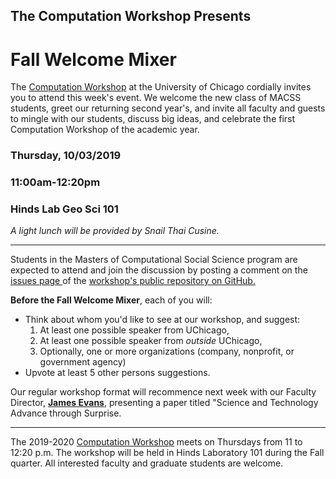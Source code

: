 

## The Computation Workshop Presents

# Fall Welcome Mixer

The [Computation Workshop](https://macss.uchicago.edu/content/computation-workshop) at the University of Chicago cordially invites you to attend this week's event. We welcome the new class of MACSS students, greet our returning second year's, and invite all faculty and guests to mingle with our students, discuss big ideas, and celebrate the first Computation Workshop of the academic year. 

### Thursday, 10/03/2019 
### 11:00am-12:20pm 
### Hinds Lab Geo Sci 101 

*A light lunch will be provided by Snail Thai Cusine.*

---
Students in the Masters of Computational Social Science program are expected to attend and join the discussion by posting a comment on the <a href="https://github.com/uchicago-computation-workshop/README"> issues page </a> of the <a href="https://github.com/uchicago-computation-workshop"> workshop's public repository on GitHub.</a></p>

**Before the Fall Welcome Mixer**, each of you will:
* Think about whom you'd like to see at our workshop, and suggest: 
    1. At least one possible speaker from UChicago, 
    2. At least one possible speaker from *outside* UChicago,
    3. Optionally, one or more organizations (company, nonprofit, or government agency) 
* Upvote at least 5 other persons suggestions.


Our regular workshop format will recommence next week with our Faculty Director, [**James Evans**](https://macss.uchicago.edu/directory/james-evans), presenting a paper titled "Science and Technology Advance through Surprise.

---

The 2019-2020 [Computation Workshop](https://macss.uchicago.edu/content/computation-workshop) meets on Thursdays from 11 to 12:20 p.m. The workshop will be held in Hinds Laboratory 101 during the Fall quarter. All interested faculty and graduate students are welcome.</p>



